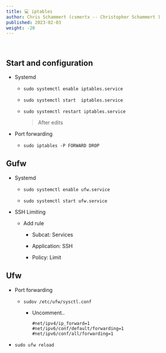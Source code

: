 ```yaml
---
title: 💻 iptables
author: Chris Schammert (csmertx -- Christopher Schammert )
published: 2023-02-03
weight: -20
---
```


<!-- The content of this website was written by Christopher Schammert aka Chris Schammert -->

<br />

## Start and configuration

- Systemd

    - ```sudo systemctl enable iptables.service```

    - ```sudo systemctl start  iptables.service```

    - ```sudo systemctl restart iptables.service```
    
        > After edits

- Port forwarding

    - ```sudo iptables -P FORWARD DROP```

## Gufw

- Systemd

    - ```sudo systemctl enable ufw.service```

    - ```sudo systemctl start ufw.service```

- SSH Limiting

    - Add rule

        - Subcat: Services

        - Application: SSH

        - Policy: Limit

## Ufw

- Port forwarding

    - ```sudov /etc/ufw/sysctl.conf```

        - Uncomment..

            ```
            #net/ipv4/ip_forward=1
            #net/ipv6/conf/default/forwarding=1
            #net/ipv6/conf/all/forwarding=1
            ```

- ```sudo ufw reload```
